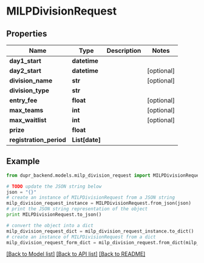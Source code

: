 # MILPDivisionRequest


## Properties
Name | Type | Description | Notes
------------ | ------------- | ------------- | -------------
**day1_start** | **datetime** |  | 
**day2_start** | **datetime** |  | [optional] 
**division_name** | **str** |  | [optional] 
**division_type** | **str** |  | 
**entry_fee** | **float** |  | [optional] 
**max_teams** | **int** |  | [optional] 
**max_waitlist** | **int** |  | [optional] 
**prize** | **float** |  | 
**registration_period** | **List[date]** |  | 

## Example

```python
from dupr_backend.models.milp_division_request import MILPDivisionRequest

# TODO update the JSON string below
json = "{}"
# create an instance of MILPDivisionRequest from a JSON string
milp_division_request_instance = MILPDivisionRequest.from_json(json)
# print the JSON string representation of the object
print MILPDivisionRequest.to_json()

# convert the object into a dict
milp_division_request_dict = milp_division_request_instance.to_dict()
# create an instance of MILPDivisionRequest from a dict
milp_division_request_form_dict = milp_division_request.from_dict(milp_division_request_dict)
```
[[Back to Model list]](../README.md#documentation-for-models) [[Back to API list]](../README.md#documentation-for-api-endpoints) [[Back to README]](../README.md)


